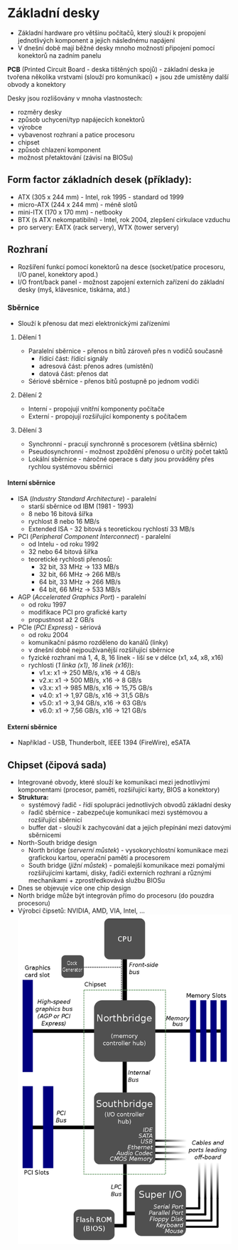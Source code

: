 # Základní desky

- Základní hardware pro většinu počítačů, který slouží k propojení jednotlivých komponent a jejich následnému napájení
- V dnešní době mají běžné desky mnoho možností připojení pomocí konektorů na zadním panelu

**PCB** (Printed Circuit Board - deska tištěných spojů) - základní deska je tvořena několika vrstvami (slouží pro komunikaci) + jsou zde umístěny další obvody a konektory<br/>

Desky jsou rozlišovány v mnoha vlastnostech:<br/>
- rozměry desky
- způsob uchycení/typ napájecích konektorů
- výrobce
- vybavenost rozhraní a patice procesoru
- chipset
- způsob chlazení komponent
- možnost přetaktování (závisí na BIOSu)<br/>

## Form factor základních desek (příklady):
- ATX (305 x 244 mm) - Intel, rok 1995 - standard od 1999
- micro-ATX (244 x 244 mm) - méně slotů
- mini-ITX (170 x 170 mm) - netbooky
- BTX (s ATX nekompatibilní) - Intel, rok 2004, zlepšení cirkulace vzduchu
- pro servery: EATX (rack servery), WTX (tower servery)

## Rozhraní
- Rozšíření funkcí pomocí konektorů na desce (socket/patice procesoru, I/O panel, konektory apod.)
- I/O front/back panel - možnost zapojení externích zařízení do základní desky (myš, klávesnice, tiskárna, atd.) 

### Sběrnice
- Slouží k přenosu dat mezi elektronickými zařízeními

1. Dělení 1
    -  Paralelní sběrnice - přenos n bitů zároveň přes n vodičů současně
        - řídící část: řídící signály
        - adresová část: přenos adres (umístění)
        - datová část: přenos dat
    - Sériové sběrnice - přenos bitů postupně po jednom vodiči

2. Dělení 2
    - Interní - propojují vnitřní komponenty počítače
    - Externí - propojují rozšiřující komponenty s počítačem

3. Dělení 3
    - Synchronní - pracují synchronně s procesorem (většina sběrnic)
    - Pseudosynchronní - možnost zpoždění přenosu o určitý počet taktů
    - Lokální sběrnice - náročné operace s daty jsou prováděny přes rychlou systémovou sběrnici

#### Interní sběrnice
- ISA (*Industry Standard Architecture*) - paralelní
    - starší sběrnice od IBM (1981 - 1993)
    - 8 nebo 16 bitová šířka
    - rychlost 8 nebo 16 MB/s
    - Extended ISA - 32 bitová s teoretickou rychlostí 33 MB/s
- PCI (*Peripheral Component Interconnect*) - paralelní
    - od Intelu - od roku 1992
    - 32 nebo 64 bitová šířka
    - teoretické rychlosti přenosů:
        - 32 bit, 33 MHz -> 133 MB/s
        - 32 bit, 66 MHz -> 266 MB/s
        - 64 bit, 33 MHz -> 266 MB/s
        - 64 bit, 66 MHz -> 533 MB/s
- AGP (*Accelerated Graphics Port*) - paralelní
    - od roku 1997
    - modifikace PCI pro grafické karty
    - propustnost až 2 GB/s
- PCIe (*PCI Express*) - sériová
    - od roku 2004
    - komunikační pásmo rozděleno do kanálů (linky)
    - v dnešní době nejpoužívanější rozšiřující sběrnice
    - fyzické rozhraní má 1, 4, 8, 16 linek - liší se v délce (x1, x4, x8, x16)
    - rychlosti (*1 linka (x1)*, *16 linek (x16)*):
        - v1.x: x1 -> 250 MB/s, x16 -> 4 GB/s
        - v2.x: x1 -> 500 MB/s, x16 -> 8 GB/s
        - v3.x: x1 -> 985 MB/s, x16 -> 15,75 GB/s
        - v4.0: x1 -> 1,97 GB/s, x16 -> 31,5 GB/s
        - v5.0: x1 -> 3,94 GB/s, x16 -> 63 GB/s
        - v6.0: x1 -> 7,56 GB/s, x16 -> 121 GB/s

#### Externí sběrnice
- Například - USB, Thunderbolt, IEEE 1394 (FireWire), eSATA

## Chipset (čipová sada)
- Integrované obvody, které slouží ke komunikaci mezi jednotlivými komponentami (procesor, paměti, rozšiřující karty, BIOS a konektory)
- **Struktura:**
    - systémový řadič - řídí spolupráci jednotlivých obvodů základní desky
    - řadič sběrnice - zabezpečuje komunikaci mezi systémovou a rozšiřující sběrnicí
    - buffer dat - slouží k zachycování dat a jejich přepínání mezi datovými sběrnicemi
- North-South bridge design
    - North bridge (*serverní můstek*) - vysokorychlostní komunikace mezi grafickou kartou, operační pamětí a procesorem
    - South bridge (*jižní můstek*) - pomalejší komunikace mezi pomalými rozšiřujícími kartami, disky, řadiči externích rozhraní a různými mechanikami + zprostředkovává službu BIOSu
- Dnes se objevuje více one chip design
- North bridge může být integrován přímo do procesoru (do pouzdra procesoru)
- Výrobci čipsetů: NVIDIA, AMD, VIA, Intel, ...
![](../images/chipset.png)
